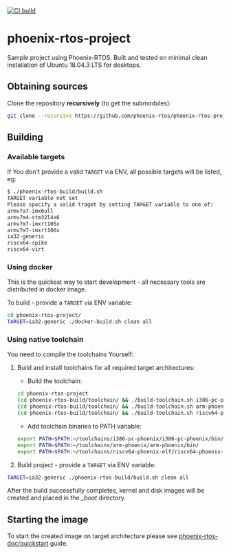 <a href="https://github.com/phoenix-rtos/phoenix-rtos-project/actions?query=workflow%3Aci"><img alt="CI build" src="https://github.com/phoenix-rtos/phoenix-rtos-project/workflows/ci/badge.svg"></a>

# phoenix-rtos-project

Sample project using Phoenix-RTOS. Built and tested on minimal clean installation of Ubuntu 18.04.3 LTS for desktops.

## Obtaining sources

Clone the repository **recursively** (to get the submodules):
```bash
git clone --recursive https://github.com/phoenix-rtos/phoenix-rtos-project.git
```

## Building

### Available targets
If You don't provide a valid `TARGET` via ENV, all possible targets will be listed, eg:

```bash
$ ./phoenix-rtos-build/build.sh
TARGET variable not set
Please specify a valid traget by setting TARGET variable to one of:
armv7a7-imx6ull
armv7m4-stm32l4x6
armv7m7-imxrt105x
armv7m7-imxrt106x
ia32-generic
riscv64-spike
riscv64-virt
```

### Using docker

This is the quickest way to start development - all necessary tools are distributed in docker image.

To build - provide a `TARGET` via ENV variable:
```bash
cd phoenix-rtos-project/
TARGET=ia32-generic ./docker-build.sh clean all
```

### Using native toolchain

You need to compile the toolchains Yourself:
1. Build and install toolchains for all required target architectures:
   - Build the toolchain:
    ```bash
    cd phoenix-rtos-project
    (cd phoenix-rtos-build/toolchain/ && ./build-toolchain.sh i386-pc-phoenix ~/toolchains/i386-pc-phoenix)
    (cd phoenix-rtos-build/toolchain/ && ./build-toolchain.sh arm-phoenix ~/toolchains/arm-phoenix)
    (cd phoenix-rtos-build/toolchain/ && ./build-toolchain.sh riscv64-phoenix ~/toolchains/riscv64-phoenix)
    ```

   - Add toolchain binaries to PATH variable:
    ```bash
    export PATH=$PATH:~/toolchains/i386-pc-phoenix/i386-pc-phoenix/bin/
    export PATH=$PATH:~/toolchains/arm-phoenix/arm-phoenix/bin/
    export PATH=$PATH:~/toolchains/riscv64-phoenix-elf/riscv64-phoenix-elf/bin/
    ```

2. Build project - provide a `TARGET` via ENV variable:
```bash
TARGET=ia32-generic ./phoenix-rtos-build/build.sh clean all
```
After the build successfully completes, kernel and disk images will be created and placed in the *_boot* directory.

## Starting the image

To start the created image on target architecture please see [phoenix-rtos-doc/quickstart](https://github.com/phoenix-rtos/phoenix-rtos-doc/tree/master/quickstart) guide.
